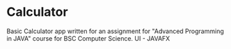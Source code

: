 # Calculator
Basic Calculator app written for an assignment for "Advanced Programming in JAVA" course for BSC Computer Science.
UI - JAVAFX
